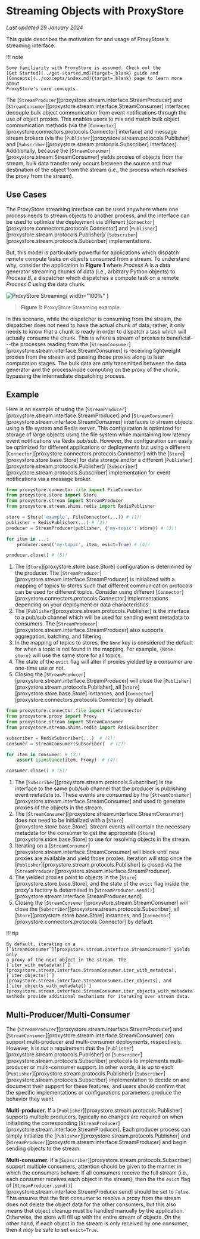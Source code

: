 # Streaming Objects with ProxyStore

*Last updated 29 January 2024*

This guide describes the motivation for and usage of ProxyStore's
streaming interface.

!!! note

    Some familiarity with ProxyStore is assumed. Check out the
    [Get Started](../get-started.md){target=_blank} guide and
    [Concepts](../concepts/index.md){target=_blank} page to learn more about
    ProxyStore's core concepts.

The [`StreamProducer`][proxystore.stream.interface.StreamProducer]
and [`StreamConsumer`][proxystore.stream.interface.StreamConsumer] interfaces
decouple bulk object communication from event notifications through the use of
object proxies. This enables users to mix and match bulk object communication
methods (via the [`Connector`][proxystore.connectors.protocols.Connector]
interface) and message stream brokers (via the
[`Publisher`][proxystore.stream.protocols.Publisher] and
[`Subscriber`][proxystore.stream.protocols.Subscriber] interfaces).
Additionally, because the [`StreamConsumer`][proxystore.stream.StreamConsumer]
yields proxies of objects from the stream, bulk data transfer only occurs
between the source and *true* destination of the object from the stream
(i.e., the process which *resolves* the proxy from the stream).

## Use Cases

The ProxyStore streaming interface can be used anywhere where one process
needs to stream objects to another process, and the interface can be used
to optimize the deployment via different
[`Connector`][proxystore.connectors.protocols.Connector] and
[`Publisher`][proxystore.stream.protocols.Publisher]/
[`Subscriber`][proxystore.stream.protocols.Subscriber] implementations.

But, this model is particularly powerful for applications which dispatch
remote compute tasks on objects consumed from a stream.
To understand why, consider the
application in **Figure 1** where *Process A* is a data generator streaming
chunks of data (i.e., arbitrary Python objects) to *Process B*, a dispatcher
which dispatches a compute task on a remote *Process C* using the data
chunk.

![ProxyStore Streaming](../static/proxystore-streaming.svg){ width="100%" }
> <b>Figure 1:</b> ProxyStore Streaming example.

In this scenario, while the dispatcher is consuming from the stream,
the dispatcher does not need to have the actual chunk of data; rather,
it only needs to know that a chunk is ready in order to dispatch a task
which will actually consume the chunk. This is where a stream of proxies
is beneficial---the processes reading from the
[`StreamConsumer`][proxystore.stream.interface.StreamConsumer] is receiving
lightweight proxies from the stream and passing those proxies along to later
computation stages. The bulk data are only transmitted between the data
generator and the process/node computing on the proxy of the chunk, bypassing
the intermediate dispatching process.

## Example

Here is an example of using the
[`StreamProducer`][proxystore.stream.interface.StreamProducer]
and [`StreamConsumer`][proxystore.stream.interface.StreamConsumer] interfaces
to stream objects using a file system and Redis server.
This configuration is optimized for storage of large objects using the
file system while maintaining low latency event notifications via Redis
pub/sub. However, the configuration can easily be optimized for different
applications or deployments but using a different
[`Connector`][proxystore.connectors.protocols.Connector] with the
[`Store`][proxystore.store.base.Store] for data storage and/or a different
[`Publisher`][proxystore.stream.protocols.Publisher]/
[`Subscriber`][proxystore.stream.protocols.Subscriber] implementation for
event notifications via a message broker.

```python title="producer.py" linenums="1"
from proxystore.connector.file import FileConnector
from proxystore.store import Store
from proxystore.stream import StreamProducer
from proxystore.stream.shims.redis import RedisPublisher

store = Store('example', FileConnector(...)) # (1)!
publisher = RedisPublisher(...) # (2)!
producer = StreamProducer(publisher, {'my-topic': store}) # (3)!

for item in ...:
    producer.send('my-topic', item, evict=True) # (4)!

producer.close() # (5)!
```

1. The [`Store`][proxystore.store.base.Store] configuration is determined by
   the producer. The
   [`StreamProducer`][proxystore.stream.interface.StreamProducer] is
   initialized with a mapping of topics to stores such that different
   communication protocols can be used for different topics. Consider using
   different [`Connector`][proxystore.connectors.protocols.Connector]
   implementations depending on your deployment or data characteristics.
2. The [`Publisher`][proxystore.stream.protocols.Publisher] is the interface
   to a pub/sub channel which will be used for sending event metadata to
   consumers. The
   [`StreamProducer`][proxystore.stream.interface.StreamProducer] also supports
   aggregation, batching, and filtering.
3. In the mapping of topics to stores, the `None` key is considered the
   default for when a topic is not found in the mapping. For example,
   `{None: store}` will use the same store for all topics.
4. The state of the `evict` flag will alter if proxies yielded by a
   consumer are one-time use or not.
5. Closing the [`StreamProducer`][proxystore.stream.interface.StreamProducer]
   will close the [`Publisher`][proxystore.stream.protocols.Publisher],
   all [`Store`][proxystore.store.base.Store] instances, and
   [`Connector`][proxystore.connectors.protocols.Connector] by default.

```python title="consumer.py" linenums="1"
from proxystore.connector.file import FileConnector
from proxystore.proxy import Proxy
from proxystore.stream import StreamConsumer
from proxystore.stream.shims.redis import RedisSubscriber

subscriber = RedisSubscriber(...)  # (1)!
consumer = StreamConsumer(subscriber)  # (2)!

for item in consumer: # (3)!
    assert isinstance(item, Proxy)  # (4)!

consumer.close() # (5)!
```

1. The [`Subscriber`][proxystore.stream.protocols.Subscriber] is the interface
   to the same pub/sub channel that the producer is publishing event metadata
   to. These events are consumed by the
   [`StreamConsumer`][proxystore.stream.interface.StreamConsumer] and used to
   generate proxies of the objects in the stream.
2. The [`StreamConsumer`][proxystore.stream.interface.StreamConsumer] does not
   need to be initialized with a [`Store`][proxystore.store.base.Store]. Stream
   events will contain the necessary metadata for the consumer to get the
   appropriate [`Store`][proxystore.store.base.Store] to use for resolving
   objects in the stream.
3. Iterating on a
   [`StreamConsumer`][proxystore.stream.interface.StreamConsumer] will
   block until new proxies are available and yield those proxies. Iteration
   will stop once the [`Publisher`][proxystore.stream.protocols.Publisher]
   is closed via the
   [`StreamProducer`][proxystore.stream.interface.StreamProducer].
4. The yielded proxies point to objects in the
   [`Store`][proxystore.store.base.Store], and the state of the `evict` flag
   inside the proxy's factory is determined in
   [`StreamProducer.send()`][proxystore.stream.interface.StreamProducer.send].
4. Closing the [`StreamConsumer`][proxystore.stream.StreamConsumer] will close
   the [`Subscriber`][proxystore.stream.protocols.Subscriber],
   all [`Store`][proxystore.store.base.Store] instances, and
   [`Connector`][proxystore.connectors.protocols.Connector] by default.

!!! tip

    By default, iterating on a
    [`StreamConsumer`][proxystore.stream.interface.StreamConsumer] yields only
    a proxy of the next object in the stream. The
    [`iter_with_metadata()`][proxystore.stream.interface.StreamConsumer.iter_with_metadata],
    [`iter_objects()`][proxystore.stream.interface.StreamConsumer.iter_objects], and
    [`iter_objects_with_metadata()`][proxystore.stream.interface.StreamConsumer.iter_objects_with_metadata]
    methods provide additional mechanisms for iterating over stream data.

## Multi-Producer/Multi-Consumer

The [`StreamProducer`][proxystore.stream.interface.StreamProducer]
and [`StreamConsumer`][proxystore.stream.interface.StreamConsumer] can support
multi-producer and multi-consumer deployments, respectively.
However, it is *not* a requirement that the
[`Publisher`][proxystore.stream.protocols.Publisher] or
[`Subscriber`][proxystore.stream.protocols.Subscriber] protocols to
implements multi-producer or multi-consumer support.
In other words, it is up to each
[`Publisher`][proxystore.stream.protocols.Publisher]/
[`Subscriber`][proxystore.stream.protocols.Subscriber] implementation
to decide on and document their support for these features, and users
should confirm that the specific implementations or configurations parameters
produce the behavior they want.

**Multi-producer.** If a [`Publisher`][proxystore.stream.protocols.Publisher]
supports multiple producers, typically no changes are required on
when initializing the corresponding
[`StreamProducer`][proxystore.stream.interface.StreamProducer]. Each producer
process can simply initialize the
[`Publisher`][proxystore.stream.protocols.Publisher]
and [`StreamProducer`][proxystore.stream.interface.StreamProducer] and begin
sending objects to the stream.

**Multi-consumer.** If a [`Subscriber`][proxystore.stream.protocols.Subscriber]
support multiple consumers, attention should be given to the manner in which
the consumers behave. If all consumers receive the full stream (i.e., each
consumer receives each object in the stream), then the the `evict` flag of
[`StreamProducer.send()`][proxystore.stream.interface.StreamProducer.send]
should be set to `False`. This ensures that the first consumer to resolve a
proxy from the stream does not delete the object data for the other consumers,
but this also means that object cleanup must be handled manually by the
application. Otherwise, the store will fill up with the entire stream of
objects. On the other hand, if each object in the stream is only received by
one consumer, then it *may* be safe to set `evict=True`.
